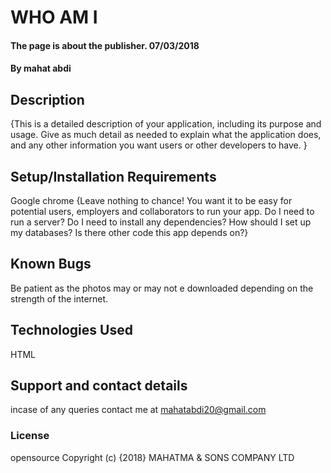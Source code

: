 #   WHO AM I
#### The page is about the publisher. 07/03/2018
#### By mahat abdi
## Description
{This is a detailed description of your application, including its purpose and usage.  Give as much detail as needed to explain what the application does, and any other information you want users or other developers to have. }
## Setup/Installation Requirements
Google chrome
{Leave nothing to chance! You want it to be easy for potential users, employers and collaborators to run your app. Do I need to run a server? Do I need to install any dependencies? How should I set up my databases? Is there other code this app depends on?}
## Known Bugs
Be patient as the photos may or may not e downloaded depending on the strength of the internet.
## Technologies Used
HTML
## Support and contact details
incase of any queries contact me at mahatabdi20@gmail.com
### License
opensource
Copyright (c) {2018} MAHATMA & SONS COMPANY LTD

